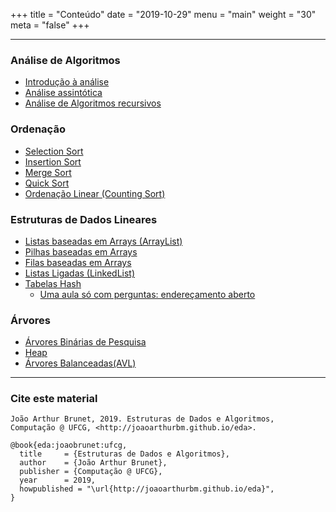 +++
title = "Conteúdo"
date = "2019-10-29"
menu = "main"
weight = "30"
meta = "false"
+++

***

### Análise de Algoritmos

* [Introdução à análise](http://joaoarthurbm.github.io/eda/posts/introducao-a-analise/)
* [Análise assintótica](http://joaoarthurbm.github.io/eda/posts/analise-assintotica/)
* [Análise de Algoritmos recursivos](http://joaoarthurbm.github.io/eda/posts/analise-algoritmos-recursivos)

### Ordenação
* [Selection Sort](http://joaoarthurbm.github.io/eda/posts/selection-sort)
* [Insertion Sort](http://joaoarthurbm.github.io/eda/posts/insertion-sort)
* [Merge Sort](http://joaoarthurbm.github.io/eda/posts/merge-sort)
* [Quick Sort](http://joaoarthurbm.github.io/eda/posts/quick-sort)
* [Ordenação Linear (Counting Sort)](http://joaoarthurbm.github.io/eda/posts/ordenacao-linear)

### Estruturas de Dados Lineares
* [Listas baseadas em Arrays (ArrayList)](http://joaoarthurbm.github.io/eda/posts/arraylist)
* [Pilhas baseadas em Arrays](https://joaoarthurbm.github.io/eda/posts/lifoarray/)
* [Filas baseadas em Arrays](https://joaoarthurbm.github.io/eda/posts/fifoarray/)
* [Listas Ligadas (LinkedList)](http://joaoarthurbm.github.io/eda/posts/linkedlist)
* [Tabelas Hash](http://joaoarthurbm.github.io/eda/posts/hashtable)
    * [Uma aula só com perguntas: endereçamento aberto](http://joaoarthurbm.github.io/eda/posts/enderecamento-aberto-so-perguntas)

### Árvores
* [Árvores Binárias de Pesquisa](http://joaoarthurbm.github.io/eda/posts/bst)
* [Heap](//joaoarthurbm.github.io/eda/posts/heap)
* [Árvores Balanceadas(AVL)](https://joaoarthurbm.github.io/eda/posts/avl/)

***

### Cite este material

```
João Arthur Brunet, 2019. Estruturas de Dados e Algoritmos, 
Computação @ UFCG, <http://joaoarthurbm.github.io/eda>.
```

```
@book{eda:joaobrunet:ufcg,
  title     = {Estruturas de Dados e Algoritmos},
  author    = {João Arthur Brunet}, 
  publisher = {Computação @ UFCG},
  year      = 2019,
  howpublished = "\url{http://joaoarthurbm.github.io/eda}",
}
```
